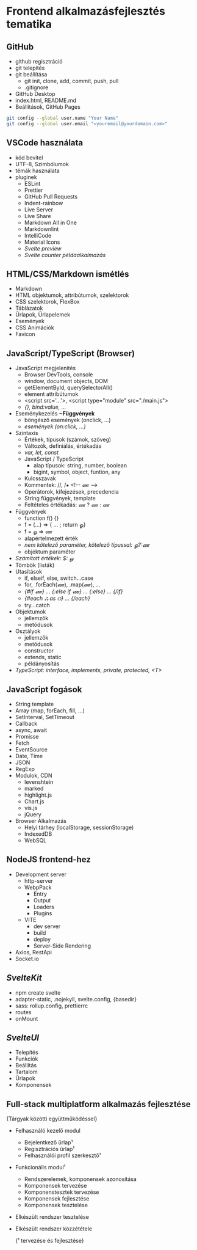 # Frontend alkalmazásfejlesztés tematika

## GitHub

- github regisztráció
- git telepítés
- git beállítása
  - git init, clone, add, commit, push, pull
  - .gitignore
- GitHub Desktop
- index.html, README.md
- Beállítások, GitHub Pages

```bash
git config --global user.name "Your Name"
git config --global user.email "<youremail@yourdomain.com>"
```

## VSCode használata

- kód bevitel
- UTF-8, Szimbólumok
- témák használata
- pluginek
  - ESLint
  - Prettier
  - GitHub Pull Requests
  - Indent-rainbow
  - Live Server
  - Live Share
  - Markdown All in One
  - Markdownlint
  - IntelliCode
  - Material Icons
  - _Svelte preview_
  - _Svelte counter példaalkalmazás_

## HTML/CSS/Markdown ismétlés

- Markdown
- HTML objektumok, attribútumok, szelektorok
- CSS szelektorok, FlexBox
- Táblázatok
- Űrlapok, Űrlapelemek
- Események
- CSS Animációk
- Favicon

## JavaScript/TypeScript (Browser)

- JavaScript megjelenítés
  - Browser DevTools, console
  - window, document objects, DOM
  - getElementById, querySelectorAll()
  - element attribútumok
  - \<script src='...'\>, \<script type="module" src="./main.js"></script>
  - _{}, bind:value, ..._
- Eseménykezelés __~Függvények__
  - böngésző események (onclick, ...)
  - _események (on:click, ...)_
- Szintaxis
  - Értékek, típusok (számok, szöveg)
  - Változók, definiálás, értékadás
  - _var, let, const_
  - JavaScript / TypeScript
    - alap típusok: string, number, boolean
    - bigint, symbol, object, funtion, any
  - Kulcsszavak
  - Kommentek: //, /⁕ &lt;!-- ண -->
  - Operátorok, kifejezések, precedencia
  - String függvények, template
  - Feltételes értékadás: ண ? ண : ண
- Függvények
  - function f() {}
  - f = (...) => { ... ; return ௐ}
  - f = ௐ => ண
  - alapértelmezett érték
  - _nem kötelező paraméter, kötelező típussal: ௐ?:ண_
  - objektum paraméter
- _Számított értékek: $: ௐ_
- Tömbök (listák)
- Utasítások
  - if, elseif, else, switch...case
  - for, .forEach(ண), .map(ண), ...
  - _{#if ண} ... {:else if ண} ... {:else} ... {/if}_
  - _{#each ஃ as ୦} ... {/each}_
  - try...catch
- Objektumok
  - jellemzők
  - metódusok
- Osztályok
  - jellemzők
  - metódusok
  - constructor
  - extends, static
  - példányosítás
- _TypeScript: interface, implements, private, protected, \<T>_

## JavaScript fogások

- String template
- Array (map, forEach, fill, ...)
- SetInterval, SetTimeout
- Callback
- async, await
- Promisse
- Fetch
- EventSource
- Date, Time
- JSON
- RegExp
- Modulok, CDN
  - levenshtein
  - marked
  - highlight.js
  - Chart.js
  - vis.js
  - jQuery
- Browser Alkalmazás
  - Helyi tárhey (localStorage, sessionStorage)
  - IndexedDB
  - WebSQL

## NodeJS frontend-hez

- Development server
  - http-server
  - WebpPack
    - Entry
    - Output
    - Loaders
    - Plugins
  - VITE
    - dev server
    - build
    - deploy
    - Server-Side Rendering
- Axios, RestApi
- Socket.io

## _SvelteKit_

- npm create svelte
- adapter-static, .nojekyll, svelte.config, {basedir}
- sass: rollup.config, prettierrc
- routes
- onMount

## _SvelteUI_

- Telepítés
- Funkciók
- Beállítás
- Tartalom
- Űrlapok
- Komponensek

## Full-stack multiplatform alkalmazás fejlesztése

  {Tárgyak közötti együttműködéssel}

- Felhasználó kezelő modul
  - Bejelentkező űrlap¹
  - Regisztrációs űrlap¹
  - Felhasználói profil szerkesztő¹
- Funkcionális modul¹
  - Rendszerelemek, komponensek azonosítása
  - Komponensek tervezése
  - Komponenstesztek tervezése
  - Komponensek fejlesztése
  - Komponensek tesztelése
- Elkészült rendszer tesztelése
- Elkészült rendszer közzététele

  {¹ tervezése és fejlesztése}
